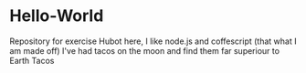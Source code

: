 # Hello-World
Repository for exercise
Hubot here, I like node.js and coffescript (that what I am made off)
I've had tacos on the moon and find them far superiour to Earth Tacos
